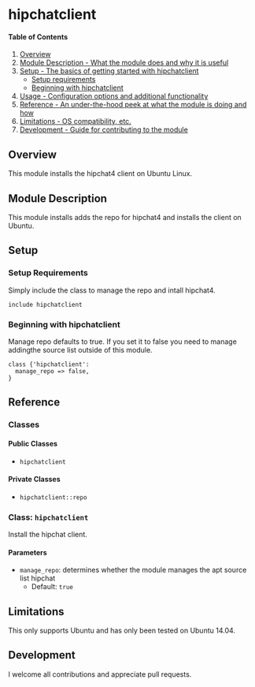 # hipchatclient

#### Table of Contents

1. [Overview](#overview)
2. [Module Description - What the module does and why it is useful](#module-description)
3. [Setup - The basics of getting started with hipchatclient](#setup)
    * [Setup requirements](#setup-requirements)
    * [Beginning with hipchatclient](#beginning-with-hipchatclient)
4. [Usage - Configuration options and additional functionality](#usage)
5. [Reference - An under-the-hood peek at what the module is doing and how](#reference)
5. [Limitations - OS compatibility, etc.](#limitations)
6. [Development - Guide for contributing to the module](#development)

## Overview

This module installs the hipchat4 client on Ubuntu Linux.

## Module Description

This module installs adds the repo for hipchat4 and installs the client on Ubuntu.


## Setup

### Setup Requirements

Simply include the class to manage the repo and intall hipchat4.

`include hipchatclient`

### Beginning with hipchatclient

Manage repo defaults to true. If you set it to false you need to manage addingthe source list outside of this module.

```
class {'hipchatclient':
  manage_repo => false,
}
```


## Reference

### Classes

#### Public Classes
* `hipchatclient`

#### Private Classes
* `hipchatclient::repo`

### Class: `hipchatclient`
Install the hipchat client.

#### Parameters
* `manage_repo`: determines whether the module manages the apt source list hipchat
  - Default: ` true `

## Limitations

This only supports Ubuntu and has only been tested on Ubuntu 14.04.

## Development

I welcome all contributions and appreciate pull requests.
